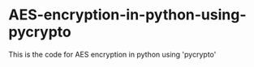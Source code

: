 # AES-encryption-in-python-using-pycrypto
This is the code for AES encryption in python using 'pycrypto'
